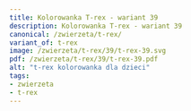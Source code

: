 ```yaml
---
title: Kolorowanka T-rex - wariant 39
description: Kolorowanka T-rex - wariant 39
canonical: /zwierzeta/t-rex/
variant_of: t-rex
image: /zwierzeta/t-rex/39/t-rex-39.svg
pdf: /zwierzeta/t-rex/39/t-rex-39.pdf
alt: "t-rex kolorowanka dla dzieci"
tags:
- zwierzeta
- t-rex
---
```

